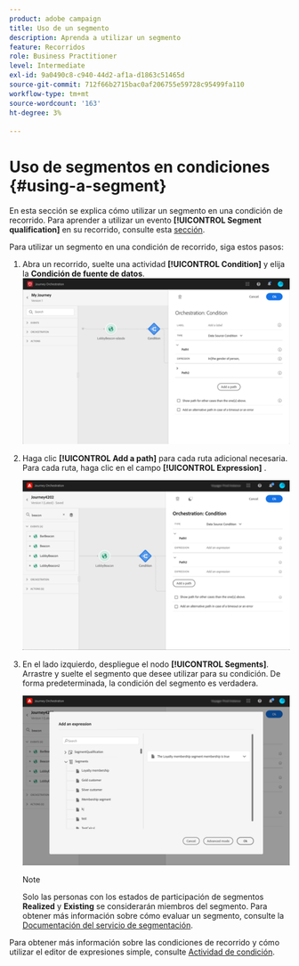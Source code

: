 ```yaml
---
product: adobe campaign
title: Uso de un segmento
description: Aprenda a utilizar un segmento
feature: Recorridos
role: Business Practitioner
level: Intermediate
exl-id: 9a0490c8-c940-44d2-af1a-d1863c51465d
source-git-commit: 712f66b2715bac0af206755e59728c95499fa110
workflow-type: tm+mt
source-wordcount: '163'
ht-degree: 3%

---
```


# Uso de segmentos en condiciones {#using-a-segment}

En esta sección se explica cómo utilizar un segmento en una condición de recorrido. Para aprender a utilizar un evento **[!UICONTROL Segment qualification]** en su recorrido, consulte esta [sección](../building-journeys/segment-qualification-events.md).

Para utilizar un segmento en una condición de recorrido, siga estos pasos:

1. Abra un recorrido, suelte una actividad **[!UICONTROL Condition]** y elija la **Condición de fuente de datos**.
   ![](../assets/journey47.png)

1. Haga clic **[!UICONTROL Add a path]** para cada ruta adicional necesaria. Para cada ruta, haga clic en el campo **[!UICONTROL Expression]** .

   ![](../assets/segment3.png)

1. En el lado izquierdo, despliegue el nodo **[!UICONTROL Segments]**. Arrastre y suelte el segmento que desee utilizar para su condición. De forma predeterminada, la condición del segmento es verdadera.

   ![](../assets/segment4.png)

   >[!NOTE]
   >
   >Solo las personas con los estados de participación de segmentos **Realized** y **Existing** se considerarán miembros del segmento. Para obtener más información sobre cómo evaluar un segmento, consulte la [Documentación del servicio de segmentación](https://experienceleague.adobe.com/docs/experience-platform/segmentation/tutorials/evaluate-a-segment.html?lang=en#interpret-segment-results).

Para obtener más información sobre las condiciones de recorrido y cómo utilizar el editor de expresiones simple, consulte [Actividad de condición](../building-journeys/condition-activity.md#about_condition).
